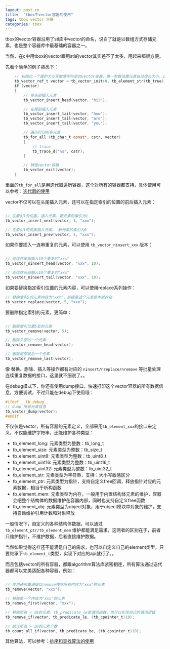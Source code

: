 ```yaml
---
layout: post.cn
title:  "tbox中vector容器的使用"
tags: tbox vector 容器
categories: tbox
---
```


tbox的vector容器沿用了stl库中vector的命名，说白了就是以数组方式存储元素，也是整个容器库中最基础的容器之一。

当然，在c中用tbox的vector跟用stl的vector其实差不了太多，用起来都很方便。

先看个简单的例子熟悉下：

```c
    // 初始化一个维护大小写敏感字符串的vector容器，第一参数设置元素自动增长大小，这里使用0表示默认大小
    tb_vector_ref_t vector = tb_vector_init(0, tb_element_str(tb_true));
    if (vector)
    {
        // 在头部插入元素
        tb_vector_insert_head(vector, "hi!");

        // 在尾部插入元素
        tb_vector_insert_tail(vector, "how");
        tb_vector_insert_tail(vector, "are");
        tb_vector_insert_tail(vector, "you");

        // 遍历打印所有元素
        tb_for_all (tb_char_t const*, cstr, vector)
        {
            // trace
            tb_trace_d("%s", cstr);
        }

        // 销毁vector容器
        tb_vector_exit(vector);
    }
```





里面的`tb_for_all`是用迭代器遍历容器，这个对所有的容器都支持，具体使用可以参考：[迭代器的使用](/cn/2016/02/04/iterator/)

vector不仅可以在头尾插入元素，还可以在指定索引的位置的前后插入元素：

```c

// 在索引1的位置，插入元素，新元素的索引为1
tb_vector_insert_next(vector, 1, "xxx");

// 在索引1的前面插入元素， 新元素的索引为0
tb_vector_insert_prev(vector, 1, "xxx");

```

如果你要插入一连串重复的元素，可以使用 `tb_vector_ninsert_xxx` 版本：

```c

// 连续在尾部插入10个重复的"xxx"
tb_vector_ninsert_head(vector, "xxx", 10);

// 连续在头部插入10个重复的"xxx"
tb_vector_ninsert_tail(vector, "xxx", 10);
```

如果要替换指定索引位置的元素内容，可以使用replace系列操作：

```c
// 替换索引5的元素内容为"xxx"，前提是这个元素原本就存在
tb_vector_replace(vector, 5, "xxx");
```

要删除指定索引的元素，更简单：

```c

// 删除索引位置5处的元素
tb_vector_remove(vector, 5);

// 删除头部的一个元素
tb_vector_remove_head(vector);

// 删除尾部最后一个元素
tb_vector_remove_last(vector);
```

像 替换、删除、插入等操作都有对应的 `ninsert/nreplace/nremove` 等批量处理连续重复数据的接口，这里就不细说了。。

在debug模式下，你还有使用dump接口，快速打印这个vector容器的所有数据信息，方便调试，不过只能在debug下使用哦：

```c
#ifdef __tb_debug__
// dump 所有元素信息
tb_vector_dump(vector);
#endif
```

不仅仅是vector，所有容器的元素定义，全部采用`tb_element_xxx`的接口来定义，不仅能维护字符串，还能维护各种类型：

* tb_element_long: 元素类型为整数：tb_long_t
* tb_element_size: 元素类型为整数：tb_size_t
* tb_element_uint8: 元素类型为整数：tb_uint8_t
* tb_element_uint16: 元素类型为整数：tb_uint16_t
* tb_element_uint32: 元素类型为整数：tb_uint32_t
* tb_element_str: 元素类型为字符串，支持：大小写敏感区分
* tb_element_ptr: 元素类型为指针，支持自定义free回调，释放指针对应的元素数据，相当于析构函数
* tb_element_mem: 元素类型为内存，一般用于内置结构体元素的维护，容器会吧整个结构体的数据维护在容器内部，同时也支持自定义free函数
* tb_element_obj: 元素类型为object对象，用于object模块中对象的维护，支持自动维护引用计数和对象释放

一般情况下，自定义的各种结构体数据，可以通过`tb_element_ptr/tb_element_mem` 维护都能满足需求，这两者的区别在于，前者只维护指针，不维护数据，后者直接维护数据。

当然如果觉得这样还不能满足自己的需求，也可以自定义自己的element类型，只要继承下`tb_element_t`类型，实现下对应的api就行了。。

而且包括vector的所有容器，都跟algorithm算法库紧密相连，所有算法通过迭代器都可以完美适配各种容器，例如：

```c

// 使用通用算法接口remove移除所有内容为"xxx"的元素
tb_remove(vector, "xxx");

// 移除第一个内容为"xxx"的元素
tb_remove_first(vector, "xxx");

// 移除所有 < 10的元素，tb_predicate_le是谓词函数，也可以实现自己的谓词逻辑
tb_remove_if(vector, tb_predicate_le, (tb_cpointer_t)10);

// 统计所有 > 10的元素个数
tb_count_all_if(vector, tb_predicate_be, (tb_cpointer_t)10);
```

其他算法，可以参考：[排序和查找算法的使用](/cn/2016/02/04/algorithm-sort-find/)

